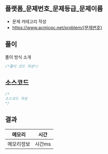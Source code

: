 ## 플랫폼_문제번호_문제등급_문제이름
- 문제 카테고리 작성
- https://www.acmicpc.net/problem/{문제번호}



## 풀이

풀이 방식 소개

~~~java
/*풀이 코드 작성*/
~~~

## 소스코드
~~~java
/*
소스코드 작성
*/
~~~

## 결과 

| 메모리  | 시간 |
|----|----|
| 메모리정보| 시간ms|
